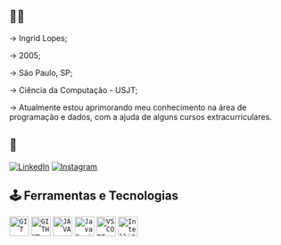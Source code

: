 
## 👩🏼
→ Ingrid Lopes;

→ 2005;

→ São Paulo, SP;

→ Ciência da Computação - USJT;

→ Atualmente estou aprimorando meu conhecimento na área de programação e dados, com a ajuda de alguns cursos extracurriculares.

## 🔎
[![LinkedIn](https://img.shields.io/badge/LinkedIn-FFF?style=for-the-badge&logo=linkedin&logoColor=30A3DC)](https://www.linkedin.com/in/ingrid-lopes-29a251274/)
[![Instagram](https://img.shields.io/badge/Instagram-FFF?style=for-the-badge&logo=instagram&logoColor=E94D5F)](https://www.instagram.com/ingr.lopes/)

## 🕹️ Ferramentas e Tecnologias
<code><img width="35px" src="https://cdn.jsdelivr.net/gh/devicons/devicon/icons/git/git-original.svg" title = "GIT"/></code>
<code><img width="35px" src="https://cdn.jsdelivr.net/gh/devicons/devicon/icons/github/github-original.svg" title = "GITHUB"/></code>
<code><img width="35px" src="https://cdn.jsdelivr.net/gh/devicons/devicon/icons/java/java-original.svg" title = "JAVA"/></code>
<code><img width="35px" src="https://cdn.jsdelivr.net/gh/devicons/devicon/icons/javascript/javascript-original.svg" title = "JavaScript"/></code>
<code><img width="35px" src="https://cdn.jsdelivr.net/gh/devicons/devicon/icons/vscode/vscode-original.svg" title = "VSCODE"/></code>
<code><img width="35px" src="https://cdn.jsdelivr.net/gh/devicons/devicon/icons/intellij/intellij-original.svg" title = "IntelliJ"/></code>

<!---
ingrlopes/ingrlopes is a ✨ special ✨ repository because its `README.md` (this file) appears on your GitHub profile.
You can click the Preview link to take a look at your changes.
--->
